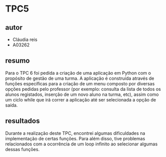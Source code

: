 # TPC5

## autor
- Cláudia reis 
- A03262

## resumo

Para o TPC 6 foi pedida a criação de uma aplicação em Python com o propósito de gestão de uma turma.
A aplicação é construída através de funções específicas para a criação de um menu composto por diversas opções pedidas pelo professor (por exemplo: consulta da lista de todos os alunos registados, inserção de um novo aluno na turma, etc), assim como um ciclo while que irá correr a aplicação até ser selecionada a opção de saída.


## resultados 
Durante a realização deste TPC, encontrei algumas dificuldades na implementação de certas funções. Para além disso, tive problemas relacionados com a ocorrência de um loop infinito ao selecionar algumas dessas funções.